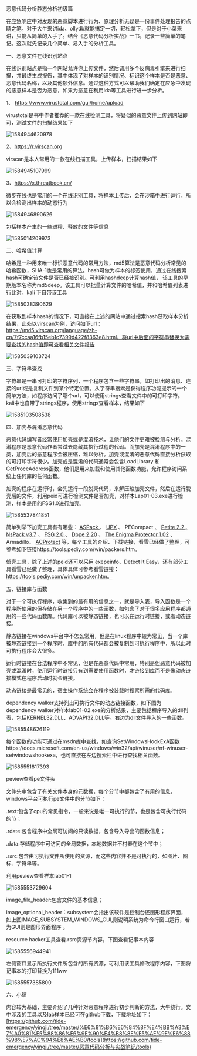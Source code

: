 恶意代码分析静态分析初级篇

在应急响应中对发现的恶意脚本进行行为、原理分析无疑是一份事件处理报告的点睛之笔。对于大牛来讲ida、ollydb就能搞定一切，轻松拿下，但是对于小菜来讲，只能从简单的入手了。结合《恶意代码分析实战》一书，记录一些简单的笔记。这次就先记录几个简单、易入手的分析工具。

一、恶意文件在线识别站点

在线识别站点是指一个网站允许你上传文件，然后调用多个反病毒引擎来进行扫描，并最终生成报告，其中体现了对样本的识别情况、标识这个样本是否是恶意、恶意代码名称，以及其他额外信息。通过这种方式可以帮助我们确定在应急中发现的恶意样本是否为恶意，如果为恶意在利用ida等工具进行进一步分析。

1、  https://www.virustotal.com/gui/home/upload 

virustotal是书中作者推荐的一款在线检测工具，将疑似的恶意文件上传到网站即可，测试文件的扫描结果如下

![1584944620978](E:\gitbook\_book\images\1584944620978.png)

2、https://r.virscan.org

virscan是本人常用的一款在线扫描工具，上传样本，扫描结果如下

![1584945107999](E:\gitbook\_book\images\1584945107999.png)

3、https://x.threatbook.cn/

微步在线也是常用的一个在线识别工具，将样本上传后，会在沙箱中进行运行，所以会检测出样本的动态行为

![1584946890626](E:\gitbook\_book\images\1584946890626.png)

包括样本产生的一些进程、释放的文件等信息

![1585014209973](E:\gitbook\_book\images\1585014209973.png)

二、哈希值计算

哈希是一种用来唯一标识恶意代码的常用方法，md5算法是恶意代码分析常见的哈希函数，SHA-1也是常用的算法。hash可做为样本的标签使用，通过在线搜索hash可确定该文件是否已经被识别。可利用hashdeep计算hash值， 该工具的早期版本名称为md5deep。该工具可以批量计算文件的哈希值，并和哈希值列表进行比对。kali 下自带该工具

![1585038390629](E:\gitbook\_book\images\1585038390629.png)

在获取到样本hash的情况下，可直接在上述的网站中通过搜索hash获取样本分析结果，此处以virscan为例，访问如下url：https://md5.virscan.org/language/zh-cn/7f7ccaa16fb15eb1c7399d422f8363e8.html，将url中后面的字符串替换为需要查找的hash值即可查看相关文件报告

![1585039103724](E:\gitbook\_book\images\1585039103724.png)

三、字符串查找

字符串是一串可打印的字符序列，一个程序包含一些字符串，如打印出的消息、连接的url或是复制文件到某个特定位置。从字符串搜索是获得程序功能提示的一个简单方法，如程序访问了哪个url，可以使用strings查看文件中的可打印字符。kali中也自带了strings程序，使用strings查看样本，结果如下

![1585103508538](E:\gitbook\_book\images\1585103508538.png)

四、加壳与混淆恶意代码

恶意代码编写者经常使用加壳或是混淆技术，让他们的文件更难被检测与分析。混淆程序是恶意代码作者尝试去隐藏其执行过程的代码。而加壳是混淆程序中的一类，加壳后的恶意程序会被压缩，难以分析。加壳或混淆的恶意代码直接分析获取的可打印字符很少。加壳或是混淆的代码通常会包含LoadLibrary 和GetProceAddress函数，他们是用来加载和使用其他函数功能，允许程序访问系统上任何库的任何函数。

加壳的程序在运行时，会先运行一段脱壳代码，来解压缩加壳文件，然后在运行脱壳后的文件，利用peid可进行检测文件是否加壳，对样本Lap01-03.exe进行检测，样本是用的FSG1.0进行加壳。

![1585537841851](E:\gitbook\_book\images\1585537841851.png)

简单列举下加壳工具有有哪些：  [ASPack ](https://tools.pediy.com/win/PACK/Packers/Aspack/aspack212r.zip) 、 [UPX](https://tools.pediy.com/win/PACK/Packers/UPX/upx100w.zip) 、 PECompact 、 [Petite 2.2 ](https://tools.pediy.com/win/PACK/Packers/Petite/petite22.zip) 、 [NsPack v3.7](https://tools.pediy.com/win/PACK/Packers/NsPack/Nspack3.7.rar) 、 [FSG 2.0 ](https://tools.pediy.com/win/PACK/Packers/fsg/fsg2.0.rar) 、 [Dbpe 2.20](https://tools.pediy.com/win/PACK/Protectors/Dbpe/dbpe2.20.rar) 、 [The Enigma Protector 1.02](https://tools.pediy.com/win/PACK/Protectors/enigma/enigma1.02.zip) 、	Armadillo、 [ACProtect](https://tools.pediy.com/win/PACK/Protectors/ACProtect/ACProtect132.zip) 等，每个工具的介绍、下载链接，看雪已经做了整理，可参考如下链接https://tools.pediy.com/win/packers.htm。

侦壳工具，除了上述的peid还可以采用 exepeinfo、Detect It Easy，还有部分工具看雪已经做了整理，具体具体可参考看雪链接：https://tools.pediy.com/win/unpacker.htm。

 五、链接库与函数

对于一个可执行程序，收集到的最有用的信息之一，就是导入表，导入函数是一个程序所使用的但存储在另一个程序中的一些函数，如包含了对于很多应用程序都通用的一些代码函数库。代码库可以被静态链接，也可以在运行时链接，或者动态链接。

静态链接在windows平台中不怎么常用，但是在linux程序中较为常见，当一个库被静态链接到一个程序时，库中的所有代码都会被复制到可执行程序中，所以此时可执行程序会大很多。

运行时链接在合法程序中不常见，但是在恶意代码中常用，特别是但恶意代码被加壳或混淆时，使用运行时链接只有到需要使用函数时，才链接到库而不是像动态链接模式在程序启动时就会链接。

动态链接是最常见的，宿主操作系统会在程序被装载时搜索所需的代码库。

dependency walker支持列出可执行文件的动态链接函数，如下图为dependency walker对样本lab01-02.exe的分析结果，主要包括程序导入的dll列表，包括KERNEL32.DLL、ADVAPI32.DLL等。右边为dll文件导入的一些函数。

![1585548626119](E:\gitbook\_book\images\1585548626119.png)

每个函数的功能可通过在msdn库中查找，如查询SetWindowsHookExA函数https://docs.microsoft.com/en-us/windows/win32/api/winuser/nf-winuser-setwindowshookexa，也可直接在左边搜索栏中进行查找相关函数。

![1585551817393](E:\gitbook\_book\images\1585551817393.png)

peview查看pe文件头

文件头中包含了有关文件本身的元数据，每个分节中都包含了有用的信息，windows平台可执行pe文件中的分节如下：

.text:包含了cpu的常见指令，一般来说是唯一可执行的节，也是包含可执行代码的节；

.rdate:包含程序中全局可访问的只读数据，包含导入导出的函数信息；

.data:存储程序中可访问的全局数据，本地数据并不村春在这个节中；

.rsrc:包含由可执行文件所使用的资源，而这些内容并不是可执行的，如图片、图标、字符串等。

利用peview查看样本lab01-1

![1585553729604](E:\gitbook\_book\images\1585553729604.png)

image_file_header:包含文件的基本信息；

image_optional_header：subsystem会指出该软件是控制台还图形程序界面，如上图IMAGE_SUBSYSTEM_WINDOWS_CUI,则说明系统为命令行窗口运行，若为GUI则是图形界面程序  。

resource hacker工具查看.rsrc资源节内容，下图查看记事本内容

![1585556944941](E:\gitbook\_book\images\1585556944941.png)

左侧窗口显示所执行文件所包含的所有资源，可利用该工具修改程序内容，下图将记事本的打印替换为111ww

![1585557385800](E:\gitbook\_book\images\1585557385800.png)

六、小结

内容较为基础，主要介绍了几种针对恶意程序进行初步判断的方法，大牛绕行。文中涉及的工具以及lab样本已经可在github下载，下载地址如下： [https://github.com/tide-emergency/yingji/tree/master/%E6%81%B6%E6%84%8F%E4%BB%A3%E7%A0%81%E5%88%86%E6%9E%90%E4%B8%8E%E5%AE%9E%E6%88%98%E7%AC%94%E8%AE%B0/tools](https://github.com/tide-emergency/yingji/tree/master/恶意代码分析与实战笔记/tools) 
